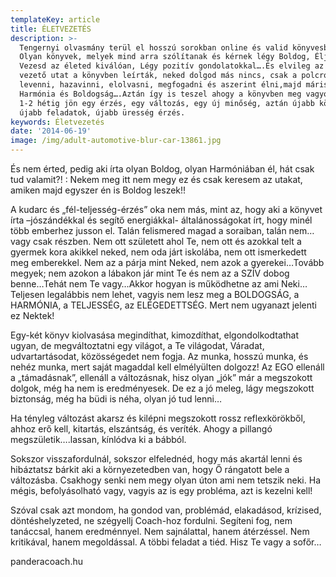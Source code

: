 ```yaml
---
templateKey: article
title: ÉLETVEZETÉS
description: >-
  Tengernyi olvasmány terül el hosszú sorokban online és valid könyvesboltokban.
  Olyan könyvek, melyek mind arra szólítanak és kérnek légy Boldog, Élj jól,
  Vezesd az életed kiválóan, Légy pozitív gondolatokkal….És elvileg az ehhez
  vezető utat a könyvben leírták, neked dolgod más nincs, csak a polcról
  levenni, hazavinni, elolvasni, megfogadni és aszerint élni,majd máris ott a
  Harmónia és Boldogság….Aztán így is teszel ahogy a könyvben meg vagyon írva,
  1-2 hétig jön egy érzés, egy változás, egy új minőség, aztán újabb könyv,
  újabb feladatok, újabb üresség érzés.
keywords: Életvezetés
date: '2014-06-19'
image: /img/adult-automotive-blur-car-13861.jpg
---
```

És nem érted, pedig aki írta olyan Boldog, olyan Harmóniában él, hát csak tud valamit?! : Nekem meg itt nem megy ez és csak keresem az utakat, amiken majd egyszer én is Boldog leszek!!

A kudarc és „fél-teljesség-érzés” oka nem más, mint az, hogy aki a könyvet írta –jószándékkal és segítő energiákkal- általánosságokat írt, hogy minél több emberhez jusson el. Talán felismered magad a soraiban, talán nem…vagy csak részben. Nem ott született ahol Te, nem ott és azokkal telt a gyermek kora akikkel neked, nem oda járt iskolába, nem ott ismerkedett meg emberekkel. Nem az a párja mint Neked, nem azok a gyerekei…Tovább megyek; nem azokon a lábakon jár mint Te és nem az a SZÍV dobog benne…Tehát nem Te vagy…Akkor hogyan is működhetne az ami Neki…Teljesen legalábbis nem lehet, vagyis nem lesz meg a BOLDOGSÁG, a HARMÓNIA, a TELJESSÉG, az ELÉGEDETTSÉG. Mert nem ugyanazt jelenti ez Nektek!

Egy-két könyv kiolvasása megindíthat, kimozdíthat, elgondolkodtathat ugyan, de megváltoztatni egy világot, a Te világodat, Váradat, udvartartásodat, közösségedet nem fogja. Az munka, hosszú munka, és nehéz munka, mert saját magaddal kell elmélyülten dolgozz! Az EGO ellenáll a „támadásnak”, ellenáll a változásnak, hisz olyan „jók” már a megszokott dolgok, még ha nem is eredményesek. De ez a jó meleg, lágy megszokott biztonság, még ha büdi is néha, olyan jó tud lenni…

Ha tényleg változást akarsz és kilépni megszokott rossz reflexkörökből, ahhoz erő kell, kitartás, elszántság, és veríték. Ahogy a pillangó megszületik….lassan, kínlódva ki a bábból.

Sokszor visszafordulnál, sokszor elfelednéd, hogy más akartál lenni és hibáztatsz bárkit aki a környezetedben van, hogy Ő rángatott bele a változásba. Csakhogy senki nem megy olyan úton ami nem tetszik neki. Ha mégis, befolyásolható vagy, vagyis az is egy probléma, azt is kezelni kell!

Szóval csak azt mondom, ha gondod van, problémád, elakadásod, krízised, döntéshelyzeted, ne szégyellj Coach-hoz fordulni. Segíteni fog, nem tanáccsal, hanem eredménnyel. Nem sajnálattal, hanem átérzéssel. Nem kritikával, hanem megoldással. A többi feladat a tiéd. Hisz Te vagy a sofőr…

panderacoach.hu
